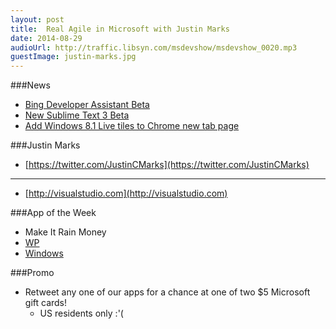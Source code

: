 ```yaml
---
layout: post
title:	Real Agile in Microsoft with Justin Marks
date: 2014-08-29
audioUrl: http://traffic.libsyn.com/msdevshow/msdevshow_0020.mp3
guestImage: justin-marks.jpg
---
```



###News
-   [Bing Developer Assistant Beta](http://visualstudiogallery.msdn.microsoft.com/a1166718-a2d9-4a48-a5fd-504ff4ad1b65)
-   [New Sublime Text 3 Beta](http://www.sublimetext.com/3)
-   [Add Windows 8.1 Live tiles to Chrome new tab page](http://www.wpcentral.com/modern-new-tab-page-chrome-extension-windows)

###Justin Marks
 -   [https://twitter.com/JustinCMarks](https://twitter.com/JustinCMarks)

----------

- [http://visualstudio.com](http://visualstudio.com)

###App of the Week
 - Make It Rain Money
  -   [WP](http://www.windowsphone.com/s?appid=104168b8-b738-4ceb-ba53-9c9ad0c503b2)
  -   [Windows](http://apps.microsoft.com/windows/en-us/app/make-it-rain-money/29c8efc3-1b91-413f-8748-88dc315ed4b2)

###Promo
 - Retweet any one of our apps for a chance at one of two $5 Microsoft gift cards!
	 - US residents only :'(
